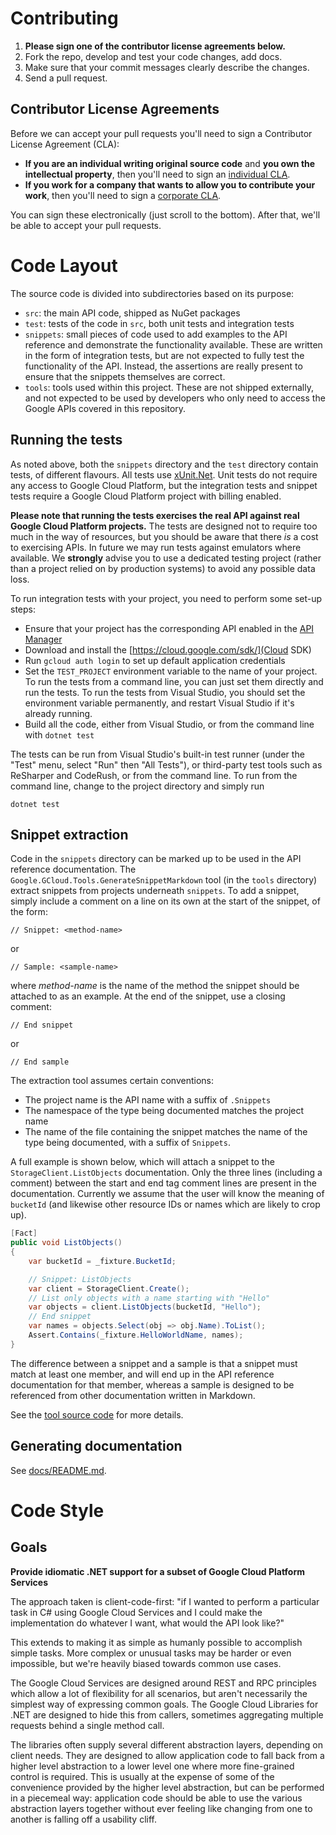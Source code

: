 Contributing
============

1. **Please sign one of the contributor license agreements below.**
1. Fork the repo, develop and test your code changes, add docs.
1. Make sure that your commit messages clearly describe the changes.
1. Send a pull request.

Contributor License Agreements
------------------------------

Before we can accept your pull requests you'll need to sign a Contributor
License Agreement (CLA):

- **If you are an individual writing original source code** and **you own the intellectual property**,
then you'll need to sign an [individual CLA][individual-cla].
- **If you work for a company that wants to allow you to contribute your work**,
then you'll need to sign a [corporate CLA][corporate-cla].

You can sign these electronically (just scroll to the bottom). After that,
we'll be able to accept your pull requests.

[individual-cla]: https://developers.google.com/open-source/cla/individual
[corporate-cla]: https://developers.google.com/open-source/cla/corporate

Code Layout
===

The source code is divided into subdirectories based on its purpose:

- `src`: the main API code, shipped as NuGet packages
- `test`: tests of the code in `src`, both unit tests and
  integration tests
- `snippets`: small pieces of code used to add examples to the API
  reference and demonstrate the functionality available. These are
  written in the form of integration tests, but are not expected
  to fully test the functionality of the API. Instead, the assertions
  are really present to ensure that the snippets themselves are
  correct.
- `tools`: tools used within this project. These are not shipped
  externally, and not expected to be used by developers who only
  need to access the Google APIs covered in this repository.

Running the tests
---

As noted above, both the `snippets` directory and the `test`
directory contain tests, of different flavours. All tests use
[xUnit.Net](http://xunit.github.io/). Unit tests do not require
any access to Google Cloud Platform, but the integration tests
and snippet tests require a Google Cloud Platform project with
billing enabled.

**Please note that running the tests exercises the real API
against real Google Cloud Platform projects.** The tests are
designed not to require too much in the way of resources, but you
should be aware that there *is* a cost to exercising APIs. In future
we may run tests against emulators where available. We **strongly**
advise you to use a dedicated testing project (rather than a
project relied on by production systems) to avoid any possible data loss.

To run integration tests with your project, you need to perform some
set-up steps:

- Ensure that your project has the corresponding API enabled in
  the [API Manager](https://console.developers.google.com/apis/library)
- Download and install the [https://cloud.google.com/sdk/](Cloud SDK)
- Run `gcloud auth login` to set up default application credentials
- Set the `TEST_PROJECT` environment variable to the name of your project.
  To run the tests from a command line, you can just set them directly
  and run the tests. To run the tests from Visual Studio, you should set
  the environment variable permanently, and restart Visual Studio if
  it's already running.
- Build all the code, either from Visual Studio, or from the command line
  with `dotnet test`

<!---
TODO: Can we just set the environment variable in the
project properties in VS? It looks like it should work, but I
haven't tried...
--->

The tests can be run from Visual Studio's built-in test runner
(under the "Test" menu, select "Run" then "All Tests"), or
third-party test tools such as ReSharper and CodeRush, or from the
command line. To run from the command line, change to the project
directory and simply run

    dotnet test

Snippet extraction
---

Code in the `snippets` directory can be marked up to be used in the
API reference documentation. The
`Google.GCloud.Tools.GenerateSnippetMarkdown` tool (in the `tools`
directory) extract snippets from projects underneath `snippets`. To
add a snippet, simply include a comment on a line on its own at the
start of the snippet, of the form:

    // Snippet: <method-name>
    
or

    // Sample: <sample-name>
    
where *method-name* is the name of the method the snippet should be
attached to as an example. At the end of the snippet, use a closing
comment:

    // End snippet
    
or

    // End sample

The extraction tool assumes certain
conventions:

- The project name is the API name with a suffix of `.Snippets`
- The namespace of the type being documented matches the project name
- The name of the file containing the snippet matches the name of the
  type being documented, with a suffix of `Snippets`.
  


A full example is shown below, which will attach a snippet to the
`StorageClient.ListObjects` documentation. Only the three lines
(including a comment) between the start and end tag comment lines
are present in the documentation. Currently we assume that the user
will know the meaning of `bucketId` (and likewise other resource IDs
or names which are likely to crop up).

```csharp
[Fact]
public void ListObjects()
{
    var bucketId = _fixture.BucketId;

    // Snippet: ListObjects
    var client = StorageClient.Create();
    // List only objects with a name starting with "Hello"
    var objects = client.ListObjects(bucketId, "Hello");
    // End snippet
    var names = objects.Select(obj => obj.Name).ToList();
    Assert.Contains(_fixture.HelloWorldName, names);
}
```

The difference between a snippet and a sample is that a snippet must
match at least one member, and will end up in the API reference
documentation for that member, whereas a sample is designed to be
referenced from other documentation written in Markdown.

See the [tool source
code](tools/Google.GCloud.Tools.GenerateSnippetMarkdown/Program.cs)
for more details.

Generating documentation
---

See [docs/README.md](docs/README.md).

Code Style
==========

Goals
-----

**Provide idiomatic .NET support for a subset of Google Cloud Platform Services**

The approach taken is client-code-first: "if I wanted to perform a particular
task in C# using Google Cloud Services and I could make the implementation do
whatever I want, what would the API look like?"

This extends to making it as simple as humanly possible to accomplish simple
tasks. More complex or unusual tasks may be harder or even impossible, but we're
heavily biased towards common use cases.

The Google Cloud Services are designed around REST and RPC
principles which allow a lot of flexibility for all scenarios, but
aren't necessarily the simplest way of expressing common goals. The
Google Cloud Libraries for .NET are designed to hide this from
callers, sometimes aggregating multiple requests behind a single
method call.

The libraries often supply several different abstraction layers,
depending on client needs. They are designed to allow application
code to fall back from a higher level abstraction to a lower level
one where more fine-grained control is required. This is usually at
the expense of some of the convenience provided by the higher level
abstraction, but can be performed in a piecemeal way: application
code should be able to use the various abstraction layers together
without ever feeling like changing from one to another is falling
off a usability cliff.
